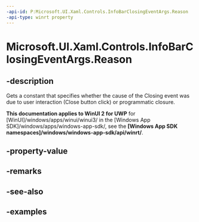 ```yaml
---
-api-id: P:Microsoft.UI.Xaml.Controls.InfoBarClosingEventArgs.Reason
-api-type: winrt property
---
```


# Microsoft.UI.Xaml.Controls.InfoBarClosingEventArgs.Reason

<!--
public Microsoft.UI.Xaml.Controls.InfoBarCloseReason Reason { get; }
-->


## -description

Gets a constant that specifies whether the cause of the Closing event was due to user interaction (Close button click) or programmatic closure.

**This documentation applies to WinUI 2 for UWP** for [WinUI]/windows/apps/winui/winui3/ in the [Windows App SDK]/windows/apps/windows-app-sdk/, see the **[Windows App SDK namespaces]/windows/windows-app-sdk/api/winrt/**.

## -property-value

## -remarks

## -see-also

## -examples


